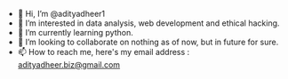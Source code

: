 - 👋 Hi, I’m @adityadheer1
- 👀 I’m interested in data analysis, web development and ethical hacking.
- 🌱 I’m currently learning python.
- 💞️ I’m looking to collaborate on nothing as of now, but in future for sure.
- 📫 How to reach me, here's my email address : adityadheer.biz@gmail.com

<!---
adityadheer1/adityadheer1 is a ✨ special ✨ repository because its `README.md` (this file) appears on your GitHub profile.
You can click the Preview link to take a look at your changes.
--->
